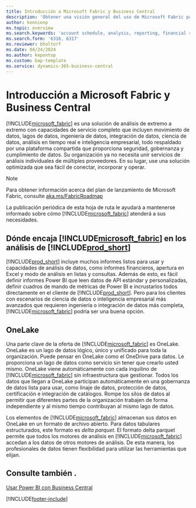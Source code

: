 ```yaml
---
title: Introducción a Microsoft Fabric y Business Central
description: 'Obtener una visión general del uso de Microsoft Fabric para conseguir información, inteligencia empresarial y KPI a partir de los datos de Business Central.'
author: kennienp
ms.topic: overview
ms.search.keywords: 'account schedule, analysis, reporting, financial report, business intelligence, KPI'
ms.search.form: '6316, 6317'
ms.reviewer: bholtorf
ms.date: 04/24/2024
ms.author: kepontop
ms.custom: bap-template
ms.service: dynamics-365-business-central
---
```

# Introducción a Microsoft Fabric y Business Central

[!INCLUDE[microsoft_fabric](includes/microsoft_fabric.md)] es una solución de análisis de extremo a extremo con capacidades de servicio completo que incluyen movimiento de datos, lagos de datos, ingeniería de datos, integración de datos, ciencia de datos, análisis en tiempo real e inteligencia empresarial, todo respaldado por una plataforma compartida que proporciona seguridad, gobernanza y cumplimiento de datos. Su organización ya no necesita unir servicios de análisis individuales de múltiples proveedores. En su lugar, use una solución optimizada que sea fácil de conectar, incorporar y operar.

> [!NOTE]
> Para obtener información acerca del plan de lanzamiento de Microsoft Fabric, consulte [aka.ms/FabricRoadmap](https://aka.ms/FabricRoadmap)
> 
> La publicación periódica de esta hoja de ruta le ayudará a mantenerse informado sobre cómo [!INCLUDE[microsoft_fabric](includes/microsoft_fabric.md)] atenderá a sus necesidades.

## Dónde encaja [!INCLUDE[microsoft_fabric](includes/microsoft_fabric.md)] en los análisis de [!INCLUDE[prod_short](includes/prod_short.md)]

[!INCLUDE[prod_short](includes/prod_short.md)] incluye muchos informes listos para usar y capacidades de análisis de datos, como informes financieros, apertura en Excel y modo de análisis en listas y consultas. Además de esto, es fácil definir informes Power BI que leen datos de API estándar y personalizadas, definir cuadros de mando de métricas de Power BI e incrustarlos todos directamente en el cliente de [!INCLUDE[prod_short](includes/prod_short.md)]. Pero para los clientes con escenarios de ciencia de datos o inteligencia empresarial más avanzados que requieren ingeniería o integración de datos más completa, [!INCLUDE[microsoft_fabric](includes/microsoft_fabric.md)] podría ser una buena opción. 

## OneLake

Una parte clave de la oferta de [!INCLUDE[microsoft_fabric](includes/microsoft_fabric.md)] es OneLake. OneLake es un lago de datos lógico, único y unificado para toda la organización. Puede pensar en OneLake como el OneDrive para datos. Le proporciona un lago de datos como servicio sin tener que crearlo usted mismo. OneLake viene automáticamente con cada inquilino de [!INCLUDE[microsoft_fabric](includes/microsoft_fabric.md)] sin infraestructura que gestionar. Todos los datos que llegan a OneLake participan automáticamente en una gobernanza de datos lista para usar, como linaje de datos, protección de datos, certificación e integración de catálogos. Rompe los silos de datos al permitir que diferentes partes de la organización trabajen de forma independiente y al mismo tiempo contribuyan al mismo lago de datos.

Los elementos de [!INCLUDE[microsoft_fabric](includes/microsoft_fabric.md)] almacenan sus datos en OneLake en un formato de archivo abierto. Para datos tabulares estructurados, este formato es *delta parquet*. El formato delta parquet permite que todos los motores de análisis en [!INCLUDE[microsoft_fabric](includes/microsoft_fabric.md)] accedan a los datos de otros motores de análisis. De esta manera, los profesionales de datos tienen flexibilidad para utilizar las herramientas que elijan.


## Consulte también .
[Usar Power BI con Business Central](admin-powerbi.md)   

[!INCLUDE[footer-include](includes/footer-banner.md)]
